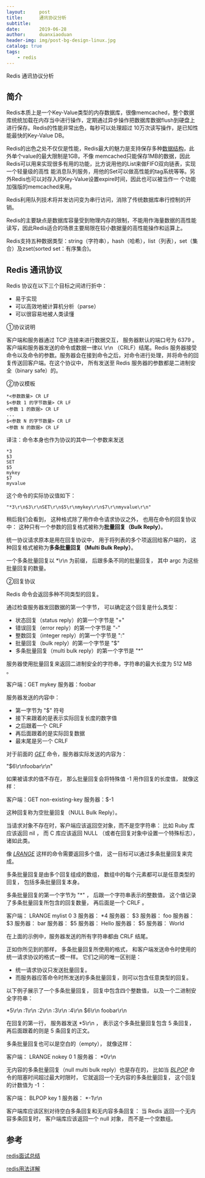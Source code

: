 ```yaml
---
layout:     post
title:      通讯协议分析
subtitle:   
date:       2019-06-28
author:     duanxiaoduan
header-img: img/post-bg-design-linux.jpg
catalog: true
tags:
    - redis
---
```


Redis 通讯协议分析

**简介**
------

Redis本质上是一个Key-Value类型的内存数据库，很像memcached，整个数据库统统加载在内存当中进行操作，定期通过异步操作把数据库数据flush到硬盘上进行保存。Redis的性能非常出色，每秒可以处理超过 10万次读写操作，是已知性能最快的Key-Value DB。

Redis的出色之处不仅仅是性能，Redis最大的魅力是支持保存多种[数据结构](http://lib.csdn.net/base/datastructure)，此外单个value的最大限制是1GB，不像 memcached只能保存1MB的数据，因此Redis可以用来实现很多有用的功能，比方说用他的List来做FIFO双向链表，实现一个轻量级的高性 能消息队列服务，用他的Set可以做高性能的tag系统等等。另外Redis也可以对存入的Key-Value设置expire时间，因此也可以被当作一 个功能加强版的memcached来用。

Redis利用队列技术将并发访问变为串行访问，消除了传统数据库串行控制的开销。

  
Redis的主要缺点是数据库容量受到物理内存的限制，不能用作海量数据的高性能读写，因此Redis适合的场景主要局限在较小数据量的高性能操作和运算上。

Redis支持五种数据类型：string（字符串），hash（哈希），list（列表），set（集合）及zset(sorted set：有序集合)。

Redis 通讯协议
----------

Redis 协议在以下三个目标之间进行折中：

*   易于实现
*   可以高效地被计算机分析（parse）
*   可以很容易地被人类读懂

①协议说明

客户端和服务器通过 TCP 连接来进行数据交互， 服务器默认的端口号为 6379 。客户端和服务器发送的命令或数据一律以 \\r\\n （CRLF）结尾。Redis 服务器接受命令以及命令的参数。服务器会在接到命令之后，对命令进行处理，并将命令的回复传送回客户端。在这个协议中， 所有发送至 Redis 服务器的参数都是二进制安全（binary safe）的。

②协议模板

    *<参数数量> CR LF
    $<参数 1 的字节数量> CR LF
    <参数 1 的数据> CR LF
    ...
    $<参数 N 的字节数量> CR LF
    <参数 N 的数据> CR LF

译注：命令本身也作为协议的其中一个参数来发送

    *3
    $3
    SET
    $5
    mykey
    $7
    myvalue

这个命令的实际协议值如下：

    "*3\r\n$3\r\nSET\r\n$5\r\nmykey\r\n$7\r\nmyvalue\r\n"

稍后我们会看到， 这种格式除了用作命令请求协议之外， 也用在命令的回复协议中： 这种只有一个参数的回复格式被称为**批量回复（Bulk Reply）**。

统一协议请求原本是用在回复协议中， 用于将列表的多个项返回给客户端的， 这种回复格式被称为**多条批量回复（Multi Bulk Reply）**。

一个多条批量回复以 *<argc>\\r\\n 为前缀， 后跟多条不同的批量回复， 其中 argc 为这些批量回复的数量。

②回复协议

Redis 命令会返回多种不同类型的回复。

通过检查服务器发回数据的第一个字节， 可以确定这个回复是什么类型：

*   状态回复（status reply）的第一个字节是 "+"
*   错误回复（error reply）的第一个字节是 "-"
*   整数回复（integer reply）的第一个字节是 ":"
*   批量回复（bulk reply）的第一个字节是 "$"
*   多条批量回复（multi bulk reply）的第一个字节是 "*"

服务器使用批量回复来返回二进制安全的字符串，字符串的最大长度为 512 MB 。

客户端：GET mykey
服务器：foobar

服务器发送的内容中：

*   第一字节为 "$" 符号
*   接下来跟着的是表示实际回复长度的数字值
*   之后跟着一个 CRLF
*   再后面跟着的是实际回复数据
*   最末尾是另一个 CRLF

对于前面的 [_GET_](http://doc.redisfans.com/string/get.html#get) 命令，服务器实际发送的内容为：

"$6\\r\\nfoobar\\r\\n"

如果被请求的值不存在， 那么批量回复会将特殊值 -1 用作回复的长度值， 就像这样：

客户端：GET non-existing-key
服务器：$-1

这种回复称为空批量回复（NULL Bulk Reply）。

当请求对象不存在时，客户端应该返回空对象，而不是空字符串： 比如 Ruby 库应该返回 nil ， 而 C 库应该返回 NULL （或者在回复对象中设置一个特殊标志）， 诸如此类。

像 [_LRANGE_](http://doc.redisfans.com/list/lrange.html#lrange) 这样的命令需要返回多个值， 这一目标可以通过多条批量回复来完成。

多条批量回复是由多个回复组成的数组， 数组中的每个元素都可以是任意类型的回复， 包括多条批量回复本身。

多条批量回复的第一个字节为 "*" ， 后跟一个字符串表示的整数值， 这个值记录了多条批量回复所包含的回复数量， 再后面是一个 CRLF 。

客户端： LRANGE mylist 0 3
服务器： *4
服务器： $3
服务器： foo
服务器： $3
服务器： bar
服务器： $5
服务器： Hello
服务器： $5
服务器： World

在上面的示例中，服务器发送的所有字符串都由 CRLF 结尾。

正如你所见到的那样， 多条批量回复所使用的格式， 和客户端发送命令时使用的统一请求协议的格式一模一样。 它们之间的唯一区别是：

*   统一请求协议只发送批量回复。
*   而服务器应答命令时所发送的多条批量回复，则可以包含任意类型的回复。

以下例子展示了一个多条批量回复， 回复中包含四个整数值， 以及一个二进制安全字符串：

*5\\r\\n
:1\\r\\n
:2\\r\\n
:3\\r\\n
:4\\r\\n
$6\\r\\n
foobar\\r\\n

在回复的第一行， 服务器发送 *5\\r\\n ， 表示这个多条批量回复包含 5 条回复， 再后面跟着的则是 5 条回复的正文。

多条批量回复也可以是空白的（empty）， 就像这样：

客户端： LRANGE nokey 0 1
服务器： *0\\r\\n

无内容的多条批量回复（null multi bulk reply）也是存在的， 比如当 [_BLPOP_](http://doc.redisfans.com/list/blpop.html#blpop) 命令的阻塞时间超过最大时限时， 它就返回一个无内容的多条批量回复， 这个回复的计数值为 -1 ：

客户端： BLPOP key 1
服务器： *-1\\r\\n

客户端库应该区别对待空白多条回复和无内容多条回复： 当 Redis 返回一个无内容多条回复时， 客户端库应该返回一个 null 对象， 而不是一个空数组。

参考
--

[redis面试总结](http://www.cnblogs.com/jiahaoJAVA/p/6244278.html)

[redis用法详解](http://blog.csdn.net/guchuanyun111/article/category/6335900)

